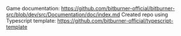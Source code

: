 Game documentation: https://github.com/bitburner-official/bitburner-src/blob/dev/src/Documentation/doc/index.md
Created repo using Typescript template: https://github.com/bitburner-official/typescript-template
